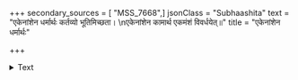 +++
secondary_sources = [ "MSS_7668",]
jsonClass = "Subhaashita"
text = "एकेनांशेन धर्मार्थः कर्तव्यो भूतिमिच्छता।  \nएकेनांशेन कामार्थ एकमंशं विवर्धयेत्॥"
title = "एकेनांशेन धर्मार्थः"

+++

<details><summary>Text</summary>

एकेनांशेन धर्मार्थः कर्तव्यो भूतिमिच्छता।  
एकेनांशेन कामार्थ एकमंशं विवर्धयेत्॥
</details>
